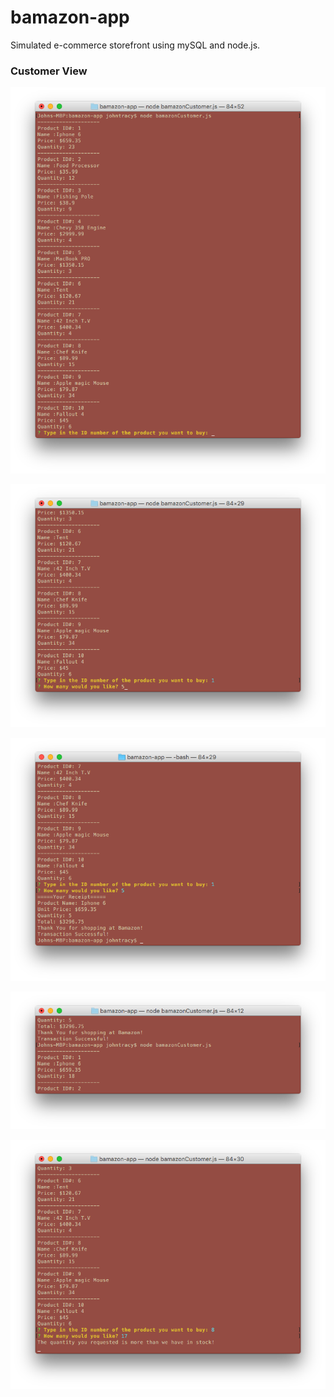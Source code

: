 # bamazon-app
Simulated e-commerce storefront using mySQL and node.js.

### Customer View

![](/images/cust1.png)

![](/images/cust2.png)

![](/images/cust3.png)

![](/images/cust4.png)

![](/images/cust5.png)